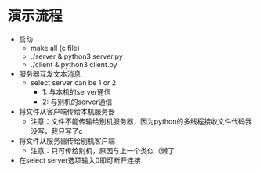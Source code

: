 # 演示流程
+ 启动
  + make all (c file)
  + ./server & python3 server.py
  + ./client & python3 client.py
+ 服务器互发文本消息
  + select server can be 1 or 2
    + 1: 与本机的server通信
    + 2: 与别机的server通信
+ 将文件从客户端传给本机服务器
  + 注意：文件不能传输给别机服务器，因为python的多线程接收文件代码我没写，我只写了c
+ 将文件从服务器传给别机客户端
  + 注意：只可传给别机，原因与上一个类似（懒了
+ 在select server选项输入0即可断开连接